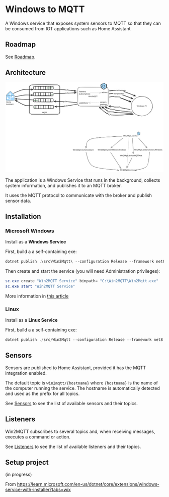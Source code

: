 # Windows to MQTT

A Windows service that exposes system sensors to MQTT so that they can be consumed from IOT applications such as Home Assistant

## Roadmap

See [Roadmap](./docs/Roadmap.md).

## Architecture

[![Architecture](./docs/architecture-2022-12-13-0943.svg)](./docs/architecture-2022-12-13-0943.excalidraw)

The application is a Windows Service that runs in the background, collects system information, and 
publishes it to an MQTT broker. 

It uses the MQTT protocol to communicate with the broker and publish sensor data.

## Installation

### Microsoft Windows

Install as a **Windows Service**

First, build a a self-containing exe:

```powershell
dotnet publish .\src\Win2Mqtt\ --configuration Release --framework net8.0-windows8.0 --runtime win-x64 --self-contained  --output c:\Win2MQTT
```

Then create and start the service (you will need Administration privileges):

```powershell
sc.exe create "Win2MQTT Service" binpath= "C:\Win2MQTT\Win2Mqtt.exe"
sc.exe start "Win2MQTT Service"
```

More information in [this article](https://learn.microsoft.com/en-us/dotnet/core/extensions/windows-service)

### Linux

Install as a **Linux Service**

First, build a a self-containing exe:

```powershell
dotnet publish ./src/Win2Mqtt --configuration Release --framework net8.0 --runtime linux-x64 --self-contained  --output ./publish
```

## Sensors

Sensors are published to Home Assistant, provided it has the MQTT integration enabled.

The default topic is `win2mqtt/{hostname}` where `{hostname}` is the name of the computer running the service.
The hostname is automatically detected and used as the prefix for all topics.

See [Sensors](./docs/Sensors.md) to see the list of available sensors and their topics.

## Listeners

Win2MQTT subscribes to several topics and, when receiving messages, executes a command or action.

See [Listeners](./docs/Listeners.md) to see the list of available listeners and their topics.

## Setup project

(in progress)

From https://learn.microsoft.com/en-us/dotnet/core/extensions/windows-service-with-installer?tabs=wix